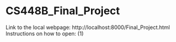 # CS448B_Final_Project

Link to the local webpage: http://localhost:8000/Final_Project.html 
Instructions on how to open: 
(1) 
